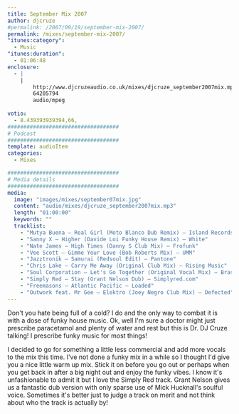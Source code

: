 ```yaml
---
title: September Mix 2007
author: djcruze
#permalink: /2007/09/19/september-mix-2007/
permalink: /mixes/september-mix-2007/
"itunes:category":
  - Music
"itunes:duration":
  - 01:06:48
enclosure:
  - |
    |
        http://www.djcruzeaudio.co.uk/mixes/djcruze_september2007mix.mp3
        64205794
        audio/mpeg
        
votio:
  - 8.439393939394,66,
###################################
# Podcast
###################################
template: audioItem
categories:
  - Mixes

###################################
# Media details
###################################
media:
  image: "images/mixes/september07mix.jpg"
  content: "audio/mixes/djcruze_september2007mix.mp3"
  length: "01:00:00"
  keywords: ""
  tracklist:
    - "Mutya Buena – Real Girl (Moto Blanco Dub Remix) – Island Records"
    - "Sanny X – Higher (Davide Loi Funky House Remix) – White"
    - "Nate James – High Times (Danny S Club Mix) – Frofunk"
    - "Vee Scott – Gimme Your Love (Bob Roberts Mix) – UMM"
    - "Jazztronik – Samurai (Redsoul Edit) – Pantone"
    - "Chris Lake – Carry Me Away (Original Club Mix) – Rising Music"
    - "Soul Corporation – Let's Go Together (Original Vocal Mix) – Brass"
    - "Simply Red – Stay (Grant Nelson Dub) – Simplyred.com"
    - "Freemasons – Atlantic Pacific – Loaded"
    - "Outwork feat. Mr Gee – Elektro (Joey Negro Club Mix) – Defected"
---
```


Don't you hate being full of a cold? I do and the only way to combat it is with a dose of funky house music. Ok, well I'm sure a doctor might just prescribe paracetamol and plenty of water and rest but this is Dr. DJ Cruze talking! I prescribe funky music for most things!

I decided to go for something a little less commercial and add more vocals to the mix this time. I've not done a funky mix in a while so I thought I'd give you a nice little warm up mix. Stick it on before you go out or perhaps when you get back in after a big night out and enjoy the funky vibes. I know it's unfashionable to admit it but I love the Simply Red track. Grant Nelson gives us a fantastic dub version with only sparse use of Mick Hucknall's soulful voice. Sometimes it's better just to judge a track on merit and not think about who the track is actually by!

 [1]: http://www.djcruzeaudio.co.uk/mixes/djcruze_september2007mix.mp3